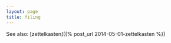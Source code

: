 ```yaml
---
layout: page
title: filing
---
```



See also: [zettelkasten]({% post_url 2014-05-01-zettelkasten %})

